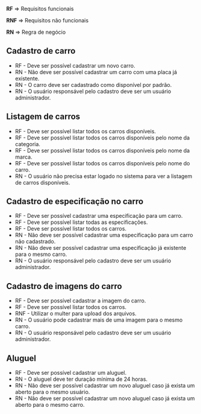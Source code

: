 **RF** => Requisitos funcionais

**RNF** => Requisitos não funcionais

**RN** => Regra de negócio

## Cadastro de carro

* RF - Deve ser possível cadastrar um novo carro.
* RN - Não deve ser possível cadastrar um carro com uma placa já existente.
* RN - O carro deve ser cadastrado como disponível por padrão.
* RN - O usuário responsável pelo cadastro deve ser um usuário administrador.

## Listagem de carros

* RF - Deve ser possível listar todos os carros disponíveis.
* RF - Deve ser possível listar todos os carros disponíveis pelo nome da categoria.
* RF - Deve ser possível listar todos os carros disponíveis pelo nome da marca.
* RF - Deve ser possível listar todos os carros disponíveis pelo nome do carro.
* RN - O usuário não precisa estar logado no sistema para ver a listagem de carros disponíveis.

## Cadastro de especificação no carro

* RF - Deve ser possível cadastrar uma especificação para um carro.
* RF - Deve ser possível listar todas as especificações.
* RF - Deve ser possível listar todos os carros.
* RN - Não deve ser possível cadastrar uma especificação para um carro não cadastrado.
* RN - Não deve ser possível cadastrar uma especificação já existente para o mesmo carro.
* RN - O usuário responsável pelo cadastro deve ser um usuário administrador.

## Cadastro de imagens do carro

* RF - Deve ser possível cadastrar a imagem do carro.
* RF - Deve ser possível listar todos os carros.
* RNF - Utilizar o multer para upload dos arquivos.
* RN - O usuário pode cadastrar mais de uma imagem para o mesmo carro.
* RN - O usuário responsável pelo cadastro deve ser um usuário administrador.

## Aluguel

* RF - Deve ser possível cadastrar um aluguel.
* RN - O aluguel deve ter duração mínima de 24 horas.
* RN - Não deve ser possível cadastrar um novo aluguel caso já exista um aberto para o mesmo usuário.
* RN - Não deve ser possível cadastrar um novo aluguel caso já exista um aberto para o mesmo carro.
